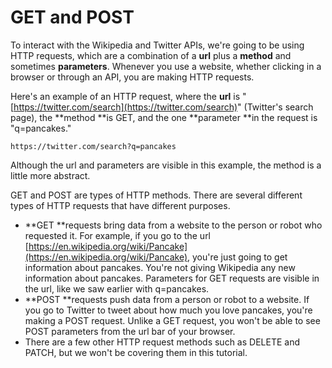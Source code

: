 # GET and POST

To interact with the Wikipedia and Twitter APIs, we're going to be using HTTP requests, which are a combination of a **url** plus a **method** and sometimes **parameters**. Whenever you use a website, whether clicking in a browser or through an API, you are making HTTP requests.

Here's an example of an HTTP request, where the **url** is "[https://twitter.com/search](https://twitter.com/search)" \(Twitter's search page\), the **method **is GET, and the one **parameter **in the request is "q=pancakes."

```
https://twitter.com/search?q=pancakes
```

Although the url and parameters are visible in this example, the method is a little more abstract.

GET and POST are types of HTTP methods. There are several different types of HTTP requests that have different purposes.

* **GET **requests bring data from a website to the person or robot who requested it. For example, if you go to the url [https://en.wikipedia.org/wiki/Pancake](https://en.wikipedia.org/wiki/Pancake), you're just going to get information about pancakes. You're not giving Wikipedia any new information about pancakes. Parameters for GET requests are visible in the url, like we saw earlier with q=pancakes.
* **POST **requests push data from a person or robot to a website. If you go to Twitter to tweet about how much you love pancakes, you're making a POST request. Unlike a GET request, you won't be able to see POST parameters from the url bar of your browser. 
* There are a few other HTTP request methods such as DELETE and PATCH, but we won't be covering them in this tutorial.



